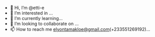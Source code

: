 - 👋 Hi, I’m @etti-e
- 👀 I’m interested in ...
- 🌱 I’m currently learning...
- 💞️ I’m looking to collaborate on ...
- 📫 How to reach me elyontamakloe@gmail.com(+233551269192)...

<!---
etti-e/etti-e is a ✨ special ✨ repository because its `README.md` (this file) appears on your GitHub profile.
You can click the Preview link to take a look at your changes.
--->
